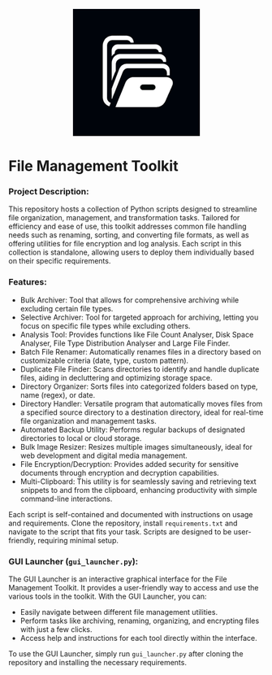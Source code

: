 
<p align="center">
  <img src="static/fmt (1).png" alt="Logo Description" width="250" height="250"/>
</p>

# File Management Toolkit
### Project Description:

This repository hosts a collection of Python scripts designed to streamline file organization, management, and transformation tasks. Tailored for efficiency and ease of use, this toolkit addresses common file handling needs such as renaming, sorting, and converting file formats, as well as offering utilities for file encryption and log analysis. Each script in this collection is standalone, allowing users to deploy them individually based on their specific requirements.

### Features:

- Bulk Archiver: Tool that allows for comprehensive archiving while excluding certain file types.
- Selective Archiver: Tool for targeted approach for archiving, letting you focus on specific file types while excluding others.
- Analysis Tool: Provides functions like File Count Analyser, Disk Space Analyser, File Type Distribution Analyser and Large File Finder.
- Batch File Renamer: Automatically renames files in a directory based on customizable criteria (date, type, custom pattern).
- Duplicate File Finder: Scans directories to identify and handle duplicate files, aiding in decluttering and optimizing storage space.
- Directory Organizer: Sorts files into categorized folders based on type, name (regex), or date.
- Directory Handler: Versatile program that automatically moves files from a specified source directory to a destination directory, ideal for real-time file organization and management tasks.
- Automated Backup Utility: Performs regular backups of designated directories to local or cloud storage.
- Bulk Image Resizer: Resizes multiple images simultaneously, ideal for web development and digital media management.
- File Encryption/Decryption: Provides added security for sensitive documents through encryption and decryption capabilities.
- Multi-Clipboard: This utility is for seamlessly saving and retrieving text snippets to and from the clipboard, enhancing productivity with simple command-line interactions.

Each script is self-contained and documented with instructions on usage and requirements. Clone the repository, install `requirements.txt` and navigate to the script that fits your task. Scripts are designed to be user-friendly, requiring minimal setup.

### GUI Launcher (`gui_launcher.py`):
The GUI Launcher is an interactive graphical interface for the File Management Toolkit. It provides a user-friendly way to access and use the various tools in the toolkit. With the GUI Launcher, you can:

- Easily navigate between different file management utilities.
- Perform tasks like archiving, renaming, organizing, and encrypting files with just a few clicks.
- Access help and instructions for each tool directly within the interface.

To use the GUI Launcher, simply run `gui_launcher.py` after cloning the repository and installing the necessary requirements.
